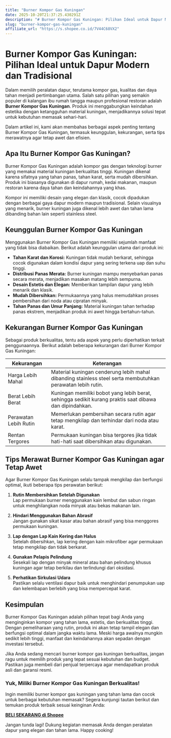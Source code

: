 ```yaml
---
title: "Burner Kompor Gas Kuningan"
date: 2025-10-20T21:37:25.430291Z
description: "# Burner Kompor Gas Kuningan: Pilihan Ideal untuk Dapur Modern dan Tradisional..."
slug: "burner-kompor-gas-kuningan"
affiliate_url: "https://s.shopee.co.id/7V44C68VX2"
---
```

# Burner Kompor Gas Kuningan: Pilihan Ideal untuk Dapur Modern dan Tradisional

Dalam memilih peralatan dapur, terutama kompor gas, kualitas dan daya tahan menjadi pertimbangan utama. Salah satu pilihan yang semakin populer di kalangan ibu rumah tangga maupun profesional restoran adalah **Burner Kompor Gas Kuningan**. Produk ini menggabungkan keindahan estetika dengan ketangguhan material kuningan, menjadikannya solusi tepat untuk kebutuhan memasak sehari-hari.

Dalam artikel ini, kami akan membahas berbagai aspek penting tentang Burner Kompor Gas Kuningan, termasuk keunggulan, kekurangan, serta tips merawatnya agar tetap awet dan efisien.

## Apa Itu Burner Kompor Gas Kuningan?

Burner Kompor Gas Kuningan adalah kompor gas dengan teknologi burner yang memakai material kuningan berkualitas tinggi. Kuningan dikenal karena sifatnya yang tahan panas, tahan karat, serta mudah dibersihkan. Produk ini biasanya digunakan di dapur rumah, kedai makanan, maupun restoran karena daya tahan dan keindahannya yang khas.

Kompor ini memiliki desain yang elegan dan klasik, cocok dipadukan dengan berbagai gaya dapur modern maupun tradisional. Selain visualnya yang menarik, burner kuningan juga dikenal lebih awet dan tahan lama dibanding bahan lain seperti stainless steel.

## Keunggulan Burner Kompor Gas Kuningan

Menggunakan Burner Kompor Gas Kuningan memiliki sejumlah manfaat yang tidak bisa diabaikan. Berikut adalah keunggulan utama dari produk ini:

- **Tahan Karat dan Korosi:** Kuningan tidak mudah berkarat, sehingga cocok digunakan dalam kondisi dapur yang sering terkena uap dan suhu tinggi.
- **Distribusi Panas Merata:** Burner kuningan mampu menyebarkan panas secara merata, menjadikan masakan matang lebih sempurna.
- **Desain Estetis dan Elegan:** Memberikan tampilan dapur yang lebih menarik dan klasik.
- **Mudah Dibersihkan:** Permukaannya yang halus memudahkan proses pembersihan dari noda atau cipratan minyak.
- **Tahan Panas dan Umur Panjang:** Material kuningan tahan terhadap panas ekstrem, menjadikan produk ini awet hingga bertahun-tahun.

## Kekurangan Burner Kompor Gas Kuningan

Sebagai produk berkualitas, tentu ada aspek yang perlu diperhatikan terkait penggunaannya. Berikut adalah beberapa kekurangan dari Burner Kompor Gas Kuningan:

| **Kekurangan** | **Keterangan** |
|----------------|----------------|
| Harga Lebih Mahal | Material kuningan cenderung lebih mahal dibanding stainless steel serta membutuhkan perawatan lebih rutin. |
| Berat Lebih Berat | Kuningan memiliki bobot yang lebih berat, sehingga sedikit kurang praktis saat dibawa dan dipindahkan. |
| Perawatan Lebih Rutin | Memerlukan pembersihan secara rutin agar tetap mengkilap dan terhindar dari noda atau karat. |
| Rentan Tergores | Permukaan kuningan bisa tergores jika tidak hati-hati saat dibersihkan atau digunakan. |

## Tips Merawat Burner Kompor Gas Kuningan agar Tetap Awet

Agar Burner Kompor Gas Kuningan selalu tampak mengkilap dan berfungsi optimal, ikuti beberapa tips perawatan berikut:

1. **Rutin Membersihkan Setelah Digunakan**  
Lap permukaan burner menggunakan kain lembut dan sabun ringan untuk menghilangkan noda minyak atau bekas makanan lain.

2. **Hindari Menggunakan Bahan Abrasif**  
Jangan gunakan sikat kasar atau bahan abrasif yang bisa menggores permukaan kuningan.

3. **Lap dengan Lap Kain Kering dan Halus**  
Setelah dibersihkan, lap kering dengan kain mikrofiber agar permukaan tetap mengkilap dan tidak berkarat.

4. **Gunakan Pelapis Pelindung**  
Sesekali lap dengan minyak mineral atau bahan pelindung khusus kuningan agar tetap berkilau dan terlindungi dari oksidasi.

5. **Perhatikan Sirkulasi Udara**  
Pastikan selalu ventilasi dapur baik untuk menghindari penumpukan uap dan kelembapan berlebih yang bisa mempercepat karat.

## Kesimpulan

Burner Kompor Gas Kuningan adalah pilihan tepat bagi Anda yang menginginkan kompor yang tahan lama, estetis, dan berkualitas tinggi. Dengan pemeliharaan yang rutin, produk ini akan tetap tampil elegan dan berfungsi optimal dalam jangka waktu lama. Meski harga awalnya mungkin sedikit lebih tinggi, manfaat dan keindahannya akan sepadan dengan investasi tersebut.

Jika Anda sedang mencari burner kompor gas kuningan berkualitas, jangan ragu untuk memilih produk yang tepat sesuai kebutuhan dan budget. Pastikan juga membeli dari penjual terpercaya agar mendapatkan produk asli dan garansi resmi.

### Yuk, Miliki Burner Kompor Gas Kuningan Berkualitas!

Ingin memiliki burner kompor gas kuningan yang tahan lama dan cocok untuk berbagai kebutuhan memasak? Segera kunjungi tautan berikut dan temukan produk terbaik sesuai keinginan Anda:

[**BELI SEKARANG di Shopee**](https://s.shopee.co.id/7V44C68VX2)

Jangan tunda lagi! Dukung kegiatan memasak Anda dengan peralatan dapur yang elegan dan tahan lama. Happy cooking!